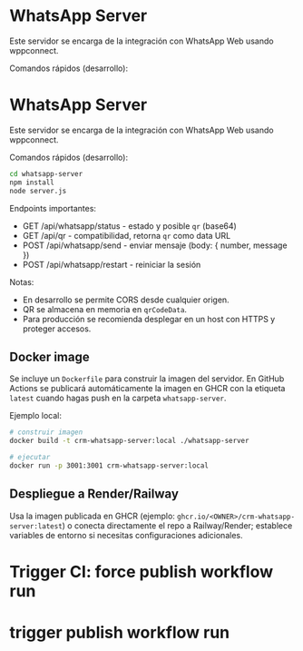 # WhatsApp Server

Este servidor se encarga de la integración con WhatsApp Web usando wppconnect.

Comandos rápidos (desarrollo):

# WhatsApp Server

Este servidor se encarga de la integración con WhatsApp Web usando wppconnect.

Comandos rápidos (desarrollo):

```bash
cd whatsapp-server
npm install
node server.js
```

Endpoints importantes:

- GET /api/whatsapp/status - estado y posible `qr` (base64)
- GET /api/qr - compatibilidad, retorna `qr` como data URL
- POST /api/whatsapp/send - enviar mensaje (body: { number, message })
- POST /api/whatsapp/restart - reiniciar la sesión

Notas:
- En desarrollo se permite CORS desde cualquier origen.
- QR se almacena en memoria en `qrCodeData`.
- Para producción se recomienda desplegar en un host con HTTPS y proteger accesos.

Docker image
------------

Se incluye un `Dockerfile` para construir la imagen del servidor. En GitHub Actions se publicará automáticamente la imagen en GHCR con la etiqueta `latest` cuando hagas push en la carpeta `whatsapp-server`.

Ejemplo local:

```bash
# construir imagen
docker build -t crm-whatsapp-server:local ./whatsapp-server

# ejecutar
docker run -p 3001:3001 crm-whatsapp-server:local
```

Despliegue a Render/Railway
---------------------------
Usa la imagen publicada en GHCR (ejemplo: `ghcr.io/<OWNER>/crm-whatsapp-server:latest`) o conecta directamente el repo a Railway/Render; establece variables de entorno si necesitas configuraciones adicionales.

<!-- trigger-publish: force workflow run -->

# Trigger CI: force publish workflow run

# trigger publish workflow run